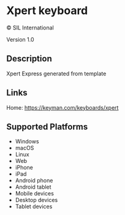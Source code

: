 Xpert keyboard
==============

© SIL International

Version 1.0

Description
-----------

Xpert Express generated from template

Links
-----

Home: https://keyman.com/keyboards/xpert

Supported Platforms
-------------------
 * Windows
 * macOS
 * Linux
 * Web
 * iPhone
 * iPad
 * Android phone
 * Android tablet
 * Mobile devices
 * Desktop devices
 * Tablet devices

